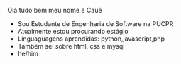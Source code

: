 Olá tudo bem meu nome é Cauê
- Sou Estudante de Engenharia de Software na PUCPR
- Atualmente estou procurando estágio
- Linguaguagens aprendidas: python,javascript,php
- Também sei sobre html, css e mysql
- he/him 
<div>
  <a href = "https://github.com/Caue18">
    <img 
</div>
